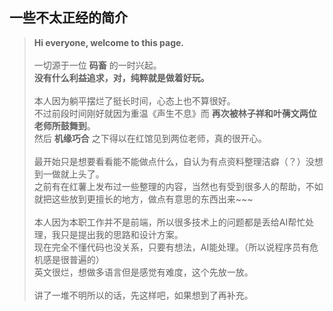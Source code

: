 ## 一些不太正经的简介
> **Hi everyone, welcome to this page.**<br/>
> <br/>
> 一切源于一位 **码畜** 的一时兴起。<br/>
> **没有什么利益追求，对，纯粹就是做着好玩。**<br/>
> <br/>
> 本人因为躺平摆烂了挺长时间，心态上也不算很好。<br/>
> 不过前段时间刚好就因为重温《声生不息》而 **再次被林子祥和叶蒨文两位老师所鼓舞到**。<br/>
> 然后 **机缘巧合** 之下得以在红馆见到两位老师，真的很开心。<br/>
> <br/>
> 最开始只是想要看看能不能做点什么，自认为有点资料整理洁癖（？）没想到一做就上头了。<br/>
> 之前有在红薯上发布过一些整理的内容，当然也有受到很多人的帮助，不如就把这些放到更擅长的地方，做点有意思的东西出来~~~<br/>
> <br/>
> 本人因为本职工作并不是前端，所以很多技术上的问题都是丢给AI帮忙处理，我只是提出我的思路和设计方案。<br/>
> 现在完全不懂代码也没关系，只要有想法，AI能处理。（所以说程序员有危机感是很普遍的）<br/>
> 英文很烂，想做多语言但是感觉有难度，这个先放一放。<br/>
> <br/>
> 讲了一堆不明所以的话，先这样吧，如果想到了再补充。